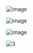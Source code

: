 ![image](https://github.com/user-attachments/assets/639faba7-54c1-4beb-86a4-1e4b28bbbf9f)

![image](https://github.com/user-attachments/assets/c92acce2-c98e-4275-bf26-e1f6d0a8e7e0)

![image](https://github.com/user-attachments/assets/aa2c9853-5a76-43a0-9b7a-26cecb59fb4a)

![3](https://github.com/user-attachments/assets/3b2e7f73-1151-4188-92d8-206024c51193)
